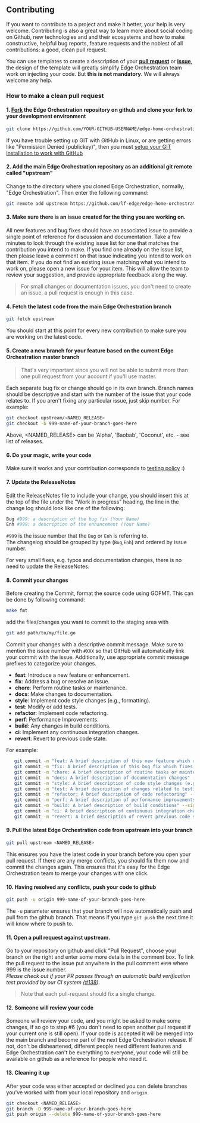 ## Contributing

If you want to contribute to a project and make it better, your help is very
welcome. Contributing is also a great way to learn more about social coding on
Github, new technologies and and their ecosystems and how to make constructive,
helpful bug reports, feature requests and the noblest of all contributions:
a good, clean pull request.

You can use templates to create a description of your
[**pull request**](PULL_REQUEST_TEMPLATE.md) or [**issue**](ISSUE_TEMPLATE.md),
the design of the template will greatly simplify Edge Orchestration team work on
injecting your code. But **this is not mandatory**. We will always welcome any
help.

### How to make a clean pull request

#### 1. [Fork](http://help.github.com/fork-a-repo/) the Edge Orchestration repository on github and clone your fork to your development environment
```sh
git clone https://github.com/YOUR-GITHUB-USERNAME/edge-home-orchestration-go.git
```
If you have trouble setting up GIT with GitHub in Linux, or are getting errors like "Permission Denied (publickey)", then you must [setup your GIT installation to work with GitHub](http://help.github.com/linux-set-up-git/)

#### 2. Add the main Edge Orchestration repository as an additional git remote called "upstream"
Change to the directory where you cloned Edge Orchestration, normally, "Edge Orchestration". Then enter the following command:
```sh
git remote add upstream https://github.com/lf-edge/edge-home-orchestration-go
```

#### 3. Make sure there is an issue created for the thing you are working on.

All new features and bug fixes should have an associated issue to provide a single point of reference for discussion and documentation. Take a few minutes to look through the existing issue list for one that matches the contribution you intend to make. If you find one already on the issue list, then please leave a comment on that issue indicating you intend to work on that item. If you do not find an existing issue matching what you intend to work on, please open a new issue for your item. This will allow the team to review your suggestion, and provide appropriate feedback along the way.

> For small changes or documentation issues, you don't need to create an issue, a pull request is enough in this case.

#### 4. Fetch the latest code from the main Edge Orchestration branch
```sh
git fetch upstream
```
You should start at this point for every new contribution to make sure you are working on the latest code.

#### 5. Create a new branch for your feature based on the current Edge Orchestration master branch

> That's very important since you will not be able to submit more than one pull request from your account if you'll use master.

Each separate bug fix or change should go in its own branch. Branch names should be descriptive and start with the number of the issue that your code relates to. If you aren't fixing any particular issue, just skip number. For example:
```sh
git checkout upstream/<NAMED_RELEASE>
git checkout -b 999-name-of-your-branch-goes-here
```
Above, <NAMED_RELEASE> can be 'Alpha', 'Baobab', 'Coconut', etc. - see list of releases.

#### 6. Do your magic, write your code
Make sure it works and your contribution corresponds to [testing policy](../docs/testing_policy.md) :)

#### 7. Update the ReleaseNotes
Edit the ReleaseNotes file to include your change, you should insert this at the top of the file under the "Work in progress" heading, the line in the change log should look like one of the following:
```sh
Bug #999: a description of the bug fix (Your Name)
Enh #999: a description of the enhancement (Your Name)
```
`#999` is the issue number that the `Bug` or `Enh` is referring to.  
The changelog should be grouped by type (`Bug`,`Enh`) and ordered by issue number.

For very small fixes, e.g. typos and documentation changes, there is no need to update the ReleaseNotes.

#### 8. Commit your changes

Before creating the Commit, format the source code using GOFMT. This can be done by following command:
```sh
make fmt
```

add the files/changes you want to commit to the staging area with
```sh
git add path/to/my/file.go
```

Commit your changes with a descriptive commit message. Make sure to mention the issue number with `#XXX` so that GitHub will automatically link your commit with the issue. Additionally, use appropriate commit message prefixes to categorize your changes.

   - **feat**: Introduce a new feature or enhancement.
   - **fix**: Address a bug or resolve an issue.
   - **chore**: Perform routine tasks or maintenance.
   - **docs**: Make changes to documentation.
   - **style**: Implement code style changes (e.g., formatting).
   - **test**: Modify or add tests.
   - **refactor**: Implement code refactoring.
   - **perf**: Performance Improvements.
   - **build**: Any changes in build conditions.
   - **ci**: Implement any continuous integration changes.
   - **revert**: Revert to previous code state.

   For example:

```sh
   git commit -m "feat: A brief description of this new feature which resolves #42" --signoff
   git commit -m "fix: A brief description of this bug fix which fixes #42" --signoff
   git commit -m "chore: A brief description of routine tasks or maintenance" --signoff
   git commit -m "docs: A brief description of documentation changes" --signoff
   git commit -m "style: A brief description of code style changes (e.g., formatting)" --signoff
   git commit -m "test: A brief description of changes related to testing" --signoff
   git commit -m "refactor: A brief description of code refactoring" --signoff
   git commit -m "perf: A brief description of performance improvements" --signoff
   git commit -m "build: A brief description of build conditions" --signoff
   git commit -m "ci: A brief description of continuous integration changes" --signoff
   git commit -m "revert: A brief description of revert previous code state" --signoff
```

#### 9. Pull the latest Edge Orchestration code from upstream into your branch
```sh
git pull upstream <NAMED_RELEASE>
```
This ensures you have the latest code in your branch before you open your pull request. If there are any merge conflicts, you should fix them now and commit the changes again. This ensures that it's easy for the Edge Orchestration team to merge your changes with one click.

#### 10. Having resolved any conflicts, push your code to github
```sh
git push -u origin 999-name-of-your-branch-goes-here
```

The `-u` parameter ensures that your branch will now automatically push and pull from the github branch. That means if you type `git push` the next time it will know where to push to.

#### 11. Open a pull request against upstream.
Go to your repository on github and click "Pull Request", choose your branch on the right and enter some more details in the comment box. To link the pull request to the issue put anywhere in the pull comment `#999` where 999 is the issue number. <br>
_Please check out if your PR passes through an automatic build verification test provided by our CI system ([#138](https://github.com/lf-edge/edge-home-orchestration-go/pull/138))._

> Note that each pull-request should fix a single change.

#### 12. Someone will review your code
Someone will review your code, and you might be asked to make some changes, if so go to step #6 (you don't need to open another pull request if your current one is still open). If your code is accepted it will be merged into the main branch and become part of the next Edge Orchestration release. If not, don't be disheartened, different people need different features and Edge Orchestration can't be everything to everyone, your code will still be available on github as a reference for people who need it.

#### 13. Cleaning it up

After your code was either accepted or declined you can delete branches you've worked with from your local repository and `origin`.
```sh
git checkout <NAMED_RELEASE>
git branch -D 999-name-of-your-branch-goes-here
git push origin --delete 999-name-of-your-branch-goes-here
```
